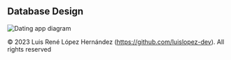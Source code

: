 ## Database Design
![Dating app diagram](https://user-images.githubusercontent.com/48783255/221913217-56406dcc-74c7-4628-9c82-2f56b7fb4d92.png)

© 2023 Luis René López Hernández (https://github.com/luislopez-dev). All rights reserved
